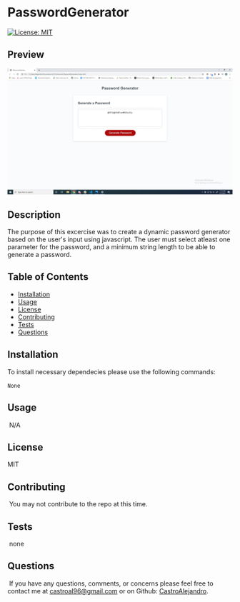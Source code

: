 # PasswordGenerator

[![License: MIT](https://img.shields.io/badge/License-MIT-yellow.svg)](https://opensource.org/licenses/MIT)

## Preview

![photo](preview.jpg)

## Description

The purpose of this excercise was to create a dynamic password generator based on the user's input using javascript. The user must select atleast one parameter for the password, and a minimum string length to be able to generate a password.

## Table of Contents 
* [Installation](#installation)
​
* [Usage](#usage)
​
* [License](#license)
​
* [Contributing](#contributing)
​
* [Tests](#tests)
​
* [Questions](#questions)
​
## Installation

​To install necessary dependecies please use the following commands:

	None
	
## Usage
​
N/A
​​
## License
MIT
	

## Contributing
​
You may not contribute to the repo at this time.
​
## Tests
​
none

## Questions
​
If you have any questions, comments, or concerns please feel free to contact me at castroal96@gmail.com or on Github: [CastroAlejandro](https://github.com/CastroAlejandro).
